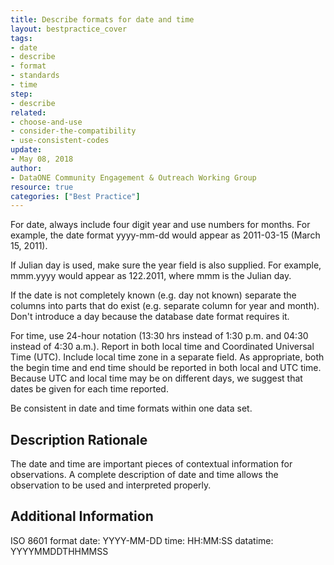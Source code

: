 ```yaml
---
title: Describe formats for date and time
layout: bestpractice_cover
tags:
- date
- describe
- format
- standards
- time
step:
- describe
related:
- choose-and-use
- consider-the-compatibility
- use-consistent-codes
update:
- May 08, 2018
author:
- DataONE Community Engagement & Outreach Working Group
resource: true
categories: ["Best Practice"]
---
```



For date, always include four digit year and use numbers for months. For example, the date format yyyy-mm-dd would appear as 2011-03-15 (March 15, 2011).

If Julian day is used, make sure the year field is also supplied. For example, mmm.yyyy would appear as 122.2011, where mmm is the Julian day.

If the date is not completely known (e.g. day not known) separate the columns into parts that do exist (e.g. separate column for year and month). Don't introduce a day because the database date format requires it.

For time, use 24-hour notation (13:30 hrs instead of 1:30 p.m. and 04:30 instead of 4:30 a.m.). Report in both local time and Coordinated Universal Time (UTC). Include local time zone in a separate field. As appropriate, both the begin time and end time should be reported in both local and UTC time. Because UTC and local time may be on different days, we suggest that dates be given for each time reported.

Be consistent in date and time formats within one data set.

## Description Rationale

The date and time are important pieces of contextual information for observations. A complete description of date and time allows the observation to be used and interpreted properly.

## Additional Information

ISO 8601 format date: YYYY-MM-DD time: HH:MM:SS datatime: YYYYMMDDTHHMMSS
